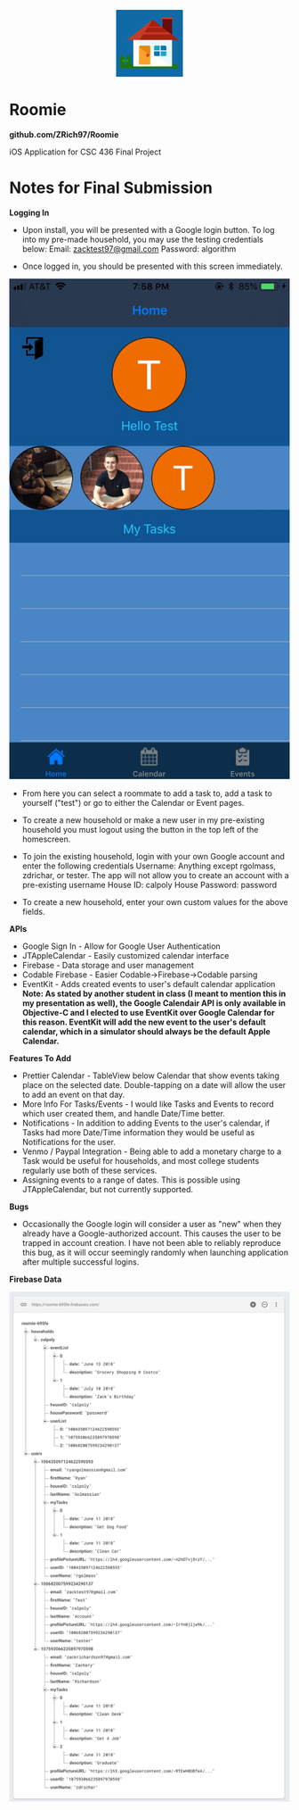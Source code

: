 <p align="center">
<img src="https://raw.githubusercontent.com/ZRich97/Roomie/master/Roomie/img/icon.png?raw=true" alt="Roomie Icon"/>
</p>

# Roomie
**github.com/ZRich97/Roomie**

iOS Application for CSC 436 Final Project

# Notes for Final Submission

**Logging In**
* Upon install, you will be presented with a Google login button. To log into my pre-made household, you may use the testing credentials below: 
Email: zacktest97@gmail.com
Password: algorithm

* Once logged in, you should be presented with this screen immediately. 
<p align="center">
<img src="https://raw.githubusercontent.com/ZRich97/Roomie/master/Roomie/img/homescreen.jpeg?raw=true" alt="Roomie Homescreen"/>
</p>

* From here you can select a roommate to add a task to, add a task to yourself ("test") or go to either the Calendar or Event pages. 
* To create a new household or make a new user in my pre-existing household you must logout using the button in the top left of the homescreen. 
* To join the existing household, login with your own Google account and enter the following credentials
Username: Anything except rgolmass, zdrichar, or tester. The app will not allow you to create an account with a pre-existing username
House ID: calpoly
House Password: password

* To create a new household, enter your own custom values for the above fields. 

**APIs**
* Google Sign In - Allow for Google User Authentication
* JTAppleCalendar - Easily customized calendar interface
* Firebase - Data storage and user management
* Codable Firebase - Easier Codable->Firebase->Codable parsing
* EventKit - Adds created events to user's default calendar application
**Note: As stated by another student in class (I meant to mention this in my presentation as well), the Google Calendair API is only available in Objective-C and I elected to use EventKit over Google Calendar for this reason. EventKit will add the new event to the user's default calendar, which in a simulator should always be the default Apple Calendar.**

**Features To Add**
* Prettier Calendar - TableView below Calendar that show events taking place on the selected date. Double-tapping on a date will allow the user to add an event on that day.
* More Info For Tasks/Events - I would like Tasks and Events to record which user created them, and handle Date/Time better. 
* Notifications - In addition to adding Events to the user's calendar, if Tasks had more Date/Time information they would be useful as Notifications for the user. 
* Venmo / Paypal Integration - Being able to add a monetary charge to a Task would be useful for households, and most college students regularly use both of these services. 
* Assigning events to a range of dates. This is possible using JTAppleCalendar, but not currently supported. 

**Bugs**
* Occasionally the Google login will consider a user as "new" when they already have a Google-authorized account. This causes the user to be trapped in account creation. I have not been able to reliably reproduce this bug, as it will occur seemingly randomly when launching application after multiple successful logins. 

**Firebase Data**
<p align="center">
<img src="https://raw.githubusercontent.com/ZRich97/Roomie/master/Roomie/img/Firebase.png?raw=true" alt="Roomie Firebase Structure"/>
</p>



